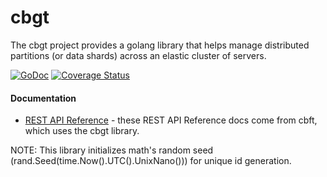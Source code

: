 cbgt
====

The cbgt project provides a golang library that helps manage
distributed partitions (or data shards) across an elastic cluster of
servers.

[![GoDoc](https://godoc.org/github.com/couchbase/cbgt?status.svg)](https://godoc.org/github.com/couchbase/cbgt) [![Coverage Status](https://coveralls.io/repos/couchbase/cbgt/badge.svg?branch=master&service=github)](https://coveralls.io/github/couchbase/cbgt?branch=master)

#### Documentation

* [REST API Reference](http://labs.couchbase.com/cbft/api-ref/) -
  these REST API Reference docs come from cbft, which uses the cbgt
  library.

NOTE: This library initializes math's random seed
(rand.Seed(time.Now().UTC().UnixNano())) for unique id generation.
